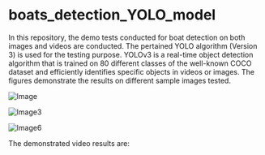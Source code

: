 # boats_detection_YOLO_model
In this repository, the demo tests conducted for boat detection on both images and videos are conducted.
The pertained YOLO algorithm (Version 3) is used for the testing purpose.
YOLOv3 is a real-time object detection algorithm that is trained on 80 different classes of the well-known COCO dataset and efficiently identifies specific objects in videos or images.
The figures demonstrate the results on different sample images tested.

![Image](https://github.com/Afnankhn/boats_detection_YOLO_model/assets/55242810/169f1cc9-4a1c-4485-8492-c26a51cf6099)

![Image3](https://github.com/Afnankhn/boats_detection_YOLO_model/assets/55242810/7600f253-3a08-4817-9c20-1f4f3c6ada17)


![Image6](https://github.com/Afnankhn/boats_detection_YOLO_model/assets/55242810/b1fb9097-a6c4-49c8-ac10-55a203e66107)





The demonstrated video results are:



